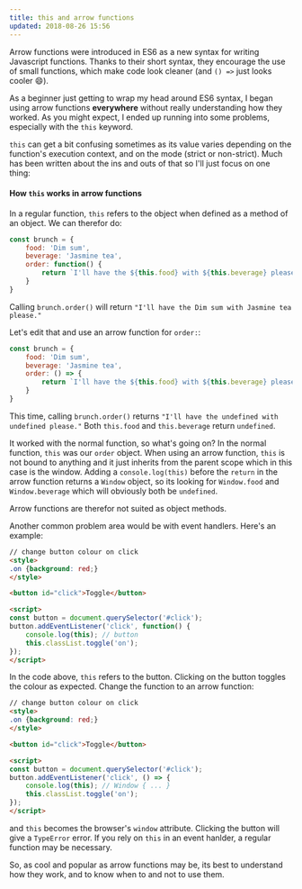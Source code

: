 ```yaml
---
title: this and arrow functions
updated: 2018-08-26 15:56
---
```


Arrow functions were introduced in ES6 as a new syntax for writing Javascript functions. Thanks to their short syntax, they encourage the use of small functions, which make code look cleaner (and `() =>` just looks cooler 😄).

As a beginner just getting to wrap my head around ES6 syntax, I began using arrow functions **everywhere** without really understanding how they worked. As you might expect, I ended up running into some problems, especially with the `this` keyword.

`this` can get a bit confusing sometimes as its value varies depending on the function's execution context, and on the mode (strict or non-strict). Much has been written about the ins and outs of that so I'll just focus on one thing: 

#### How `this` works in arrow functions
In a regular function, `this` refers to the object when defined as a method of an object. We can therefor do:
```javascript
const brunch = {
    food: 'Dim sum',
    beverage: 'Jasmine tea',
    order: function() {
        return `I'll have the ${this.food} with ${this.beverage} please.`
    }
}
```
Calling `brunch.order()` will return `"I'll have the Dim sum with Jasmine tea please."`

Let's edit that and use an arrow function for `order:`:
```javascript
const brunch = {
    food: 'Dim sum',
    beverage: 'Jasmine tea',
    order: () => {
        return `I'll have the ${this.food} with ${this.beverage} please.`
    }
}
```
This time, calling `brunch.order()` returns `"I'll have the undefined with undefined please."` Both `this.food` and `this.beverage` return `undefined`.

It worked with the normal function, so what's going on? In the normal function, `this` was our `order` object. When using an arrow function, `this` is not bound to anything and it just inherits from the parent scope which in this case is the window. Adding a `console.log(this)` before the `return` in the arrow function returns a `Window` object, so its looking for `Window.food` and `Window.beverage` which will obviously both be `undefined`.

Arrow functions are therefor not suited as object methods. 

Another common problem area would be with event handlers. Here's an example: 
```html
// change button colour on click
<style>
.on {background: red;}
</style>

<button id="click">Toggle</button>

<script>
const button = document.querySelector('#click');
button.addEventListener('click', function() {
    console.log(this); // button
    this.classList.toggle('on');
});
</script>
```
In the code above, `this` refers to the button. Clicking on the button toggles the colour as expected. Change the function to an arrow function:
```html
// change button colour on click
<style>
.on {background: red;}
</style>

<button id="click">Toggle</button>

<script>
const button = document.querySelector('#click');
button.addEventListener('click', () => {
    console.log(this); // Window { ... }
    this.classList.toggle('on');
});
</script>
```
and `this` becomes the browser's `window` attribute. Clicking the button will give a `TypeError` error. If you rely on `this` in an event hanlder, a regular function may be necessary.

So, as cool and popular as arrow functions may be, its best to understand how they work, and to know when to and not to use them.